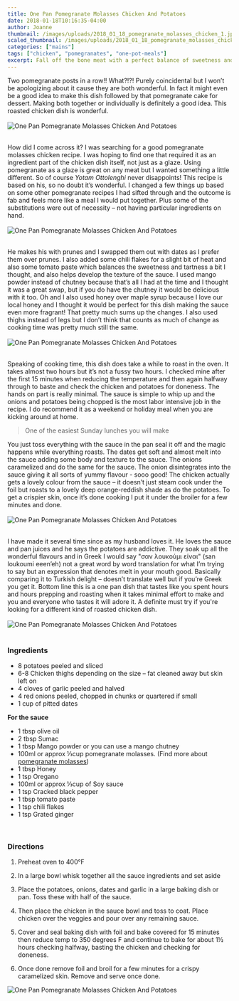 ```yaml
---
title: One Pan Pomegranate Molasses Chicken And Potatoes
date: 2018-01-18T10:16:35-04:00
author: Joanne
thumbnail: /images/uploads/2018_01_18_pomegranate_molasses_chicken_1.jpg
scaled_thumbnail: /images/uploads/2018_01_18_pomegranate_molasses_chicken_0.jpg
categories: ["mains"]
tags: ["chicken", "pomegranates", "one-pot-meals"]
excerpt: Fall off the bone meat with a perfect balance of sweetness and tartness
---
```


Two pomegranate posts in a row!! What?!?! Purely coincidental but I won’t be apologizing about it cause they are both wonderful. In fact it might even be a good idea to make this dish followed by that pomegranate cake for dessert. Making both together or individually is definitely a good idea. This roasted chicken dish is wonderful.
<br>
<br>
![One Pan Pomegranate Molasses Chicken And Potatoes](/images/uploads/2018_01_18_pomegranate_molasses_chicken_7.jpg)
<br>
<br>

How did I come across it? I was searching for a good pomegranate molasses chicken recipe. I was hoping to find one that required it as an ingredient part of the chicken dish itself, not just as a glaze. Using pomegranate as a glaze is great on any meat but I wanted something a little different.  So of course *Yotam Ottolenghi* never disappoints! This recipe is based on his, so no doubt it’s wonderful.  I changed a few things up based on some other pomegranate recipes I had sifted through and the outcome is fab and feels more like a meal I would put together. Plus some of the substitutions were out of necessity – not having particular ingredients on hand.
<br>
<br>
![One Pan Pomegranate Molasses Chicken And Potatoes](/images/uploads/2018_01_18_pomegranate_molasses_chicken_3.jpg)
<br>
<br>

He makes his with prunes and I swapped them out with dates as I prefer them over prunes. I also added some chili flakes for a slight bit of heat and also some tomato paste which balances the sweetness and tartness a bit I thought, and also helps develop the texture of the sauce.  I used mango powder instead of chutney because that’s all I had at the time and I thought it was a great swap, but if you do have the chutney it would be delicious with it too. Oh and I also used honey over maple syrup because I love our local honey and I thought it would be perfect for this dish making the sauce even more fragrant! That pretty much sums up the changes. I also used thighs instead of legs but I don’t think that counts as much of change as cooking time was pretty much still the same.
<br>
<br>
![One Pan Pomegranate Molasses Chicken And Potatoes](/images/uploads/2018_01_18_pomegranate_molasses_chicken_4.jpg)
<br>
<br>

Speaking of cooking time, this dish does take a while to roast in the oven. It takes almost two hours but it’s not a fussy two hours.  I checked mine after the first 15 minutes when reducing the temperature and then again halfway through to baste and check the chicken and potatoes for doneness. The hands on part is really minimal. The sauce is simple to whip up and the onions and potatoes being chopped is the most labor intensive job in the recipe. I do recommend it as a weekend or holiday meal when you are  kicking around at home.

> One of the easiest Sunday lunches you will make

You just toss everything with the sauce in the pan seal it off and the magic happens while everything roasts.  The dates get soft and almost melt into the sauce adding some body and texture to the sauce. The onions caramelized and do the same for the sauce.  The onion disintegrates into the sauce giving it all sorts of yummy flavour - sooo good! The chicken actually gets a lovely colour from the sauce – it doesn’t just steam cook under the foil but roasts to a lovely deep orange-reddish shade as do the potatoes. To get a crispier skin, once it’s done cooking I put it under the broiler for a few minutes and done.
<br>
<br>
![One Pan Pomegranate Molasses Chicken And Potatoes](/images/uploads/2018_01_18_pomegranate_molasses_chicken_5.jpg)
<br>
<br>

I have made it several time since as my husband loves it. He loves the sauce and pan juices and he says the potatoes are addictive. They soak up all the wonderful flavours and in Greek I would say "σαν λουκούμι είναι" (san loukoumi eeen’eh) not a great word by word translation for what I’m trying to say but an expression that denotes melt in your mouth good.  Basically comparing it to Turkish delight – doesn’t translate well but if you’re Greek you get it. Bottom line this is a one pan dish that tastes like you spent hours and hours prepping and roasting when it takes minimal effort to make and you and everyone who tastes it will adore it. A definite must try if you're looking for a different kind of roasted chicken dish.
<br>
<br>
![One Pan Pomegranate Molasses Chicken And Potatoes](/images/uploads/2018_01_18_pomegranate_molasses_chicken_6.jpg)
<br>
<br>

### Ingredients

* 8 potatoes peeled and sliced
* 6-8 Chicken thighs depending on the size – fat cleaned away but skin left on
* 4 cloves of garlic peeled and halved
* 4 red onions peeled, chopped in chunks or quartered if small
* 1 cup of pitted dates

**For the sauce**

* 1 tbsp olive oil
* 2 tbsp Sumac
* 1 tbsp Mango powder or you can use a mango chutney
* 100ml or approx &frac13;cup pomegranate molasses. (Find more about <span class="highlight">[pomegranate molasses](https://www.oliveandmango.com/pomegranate-cake-with-a-orange-blossom-whip-cream-frosting/)</span>)
* 1 tbsp Honey
* 1 tsp Oregano
* 100ml or approx &frac13;cup of Soy sauce
* 1 tsp Cracked black pepper
* 1 tbsp tomato paste
* 1 tsp chili flakes
* 1 tsp Grated ginger
<br>

### Directions

1. Preheat oven to 400&deg;F

1. In a large bowl whisk together all the sauce ingredients and set aside

1. Place the potatoes, onions, dates and garlic in a large baking dish or pan. Toss these with half of the sauce.

1. Then place the chicken in the sauce bowl and toss to coat. Place chicken over the veggies and pour over any remaining sauce.

1. Cover and seal baking dish with foil and bake covered for 15 minutes then reduce temp to 350 degrees F and continue to bake for about 1&frac12; hours checking halfway, basting the chicken and checking for doneness.

1. Once done remove foil and broil for a few minutes for a crispy caramelized skin. Remove and serve once done.  

![One Pan Pomegranate Molasses Chicken And Potatoes](/images/uploads/2018_01_18_pomegranate_molasses_chicken_2.jpg)

